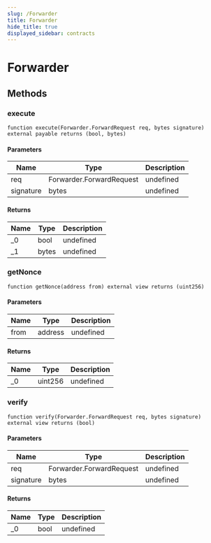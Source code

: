 ```yaml
---
slug: /Forwarder
title: Forwarder
hide_title: true
displayed_sidebar: contracts
---
```

# Forwarder









## Methods

### execute

```solidity
function execute(Forwarder.ForwardRequest req, bytes signature) external payable returns (bool, bytes)
```





#### Parameters

| Name | Type | Description |
|---|---|---|
| req | Forwarder.ForwardRequest | undefined |
| signature | bytes | undefined |

#### Returns

| Name | Type | Description |
|---|---|---|
| _0 | bool | undefined |
| _1 | bytes | undefined |

### getNonce

```solidity
function getNonce(address from) external view returns (uint256)
```





#### Parameters

| Name | Type | Description |
|---|---|---|
| from | address | undefined |

#### Returns

| Name | Type | Description |
|---|---|---|
| _0 | uint256 | undefined |

### verify

```solidity
function verify(Forwarder.ForwardRequest req, bytes signature) external view returns (bool)
```





#### Parameters

| Name | Type | Description |
|---|---|---|
| req | Forwarder.ForwardRequest | undefined |
| signature | bytes | undefined |

#### Returns

| Name | Type | Description |
|---|---|---|
| _0 | bool | undefined |



